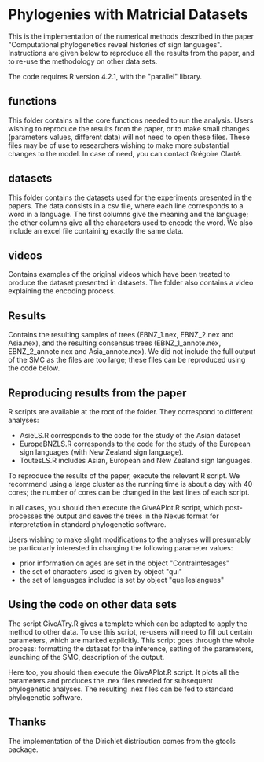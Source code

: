 # Phylogenies with Matricial Datasets

This is the implementation of the numerical methods described in the paper "Computational phylogenetics reveal histories of sign languages". Instructions are given below to reproduce all the results from the paper, and to re-use the methodology on other data sets.

The code requires R version 4.2.1, with the "parallel" library.

## functions

This folder contains all the core functions needed to run the analysis. Users wishing to reproduce the results from the paper, or to make small changes (parameters values, different data) will not need to open these files. These files may be of use to researchers wishing to make more substantial changes to the model. In case of need, you can contact Grégoire Clarté.

## datasets

This folder contains the datasets used for the experiments presented in the papers. The data consists in a csv file, where each line corresponds to a word in a language. The first columns give the meaning and the language; the other columns give all the characters used to encode the word. We also include an excel file containing exactly the same data.

## videos

Contains examples of the original videos which have been treated to produce the dataset presented in datasets. The folder also contains a video explaining the encoding process.

## Results

Contains the resulting samples of trees (EBNZ_1.nex, EBNZ_2.nex and Asia.nex), and the resulting consensus trees (EBNZ_1_annote.nex, EBNZ_2_annote.nex and Asia_annote.nex). We did not include the full output of the SMC as the files are too large; these files can be reproduced using the code below.

## Reproducing results from the paper

R scripts are available at the root of the folder. They correspond to different analyses:
- AsieLS.R corresponds to the code for the study of the Asian dataset
- EuropeBNZLS.R corresponds to the code for the study of the European sign languages (with New Zealand sign language).
- ToutesLS.R includes Asian, European and New Zealand sign languages.


To reproduce the results of the paper, execute the relevant R script. We recommend using a large cluster as the running time is about a day with 40 cores; the number of cores can be changed in the last lines of each script.

In all cases, you should then execute the GiveAPlot.R script, which post-processes the output and saves the trees in the Nexus format for interpretation in standard phylogenetic software.

Users wishing to make slight modifications to the analyses will presumably be particularly interested in changing the following parameter values:
- prior information on ages are set in the object "Contraintesages"
- the set of characters used is given by object "qui"
- the set of languages included is set by object "quelleslangues"


## Using the code on other data sets

The script GiveATry.R gives a template which can be adapted to apply the method to other data. To use this script, re-users will need to fill out certain parameters, which are marked explicitly. This script goes through the whole process: formatting the dataset for the inference, setting of the parameters, launching of the SMC, description of the output. 

Here too, you should then execute the GiveAPlot.R script. It plots all the parameters and produces the .nex files needed for subsequent phylogenetic analyses. The resulting .nex files can be fed to standard phylogenetic software.

## Thanks

The implementation of the Dirichlet distribution comes from the gtools package.
